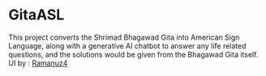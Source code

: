 # GitaASL
This project converts the Shrimad Bhagawad Gita into American Sign Language, along with a generative AI chatbot to answer any life related questions, and the solutions would be given from the Bhagawad Gita itself.
UI by : [Ramanuz4](https://github.com/Ramanuz4)
